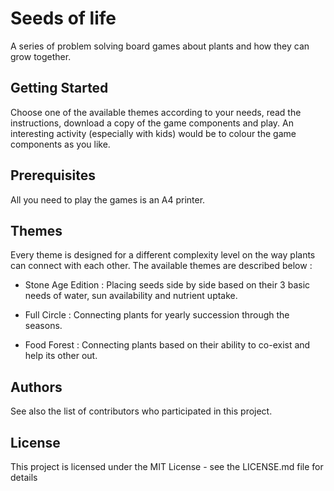 # Seeds of life
A series of problem solving board games about plants and how they can grow together.

## Getting Started
Choose one of the available themes according to your needs, read the instructions, download a copy of the game components and play. An interesting activity (especially with kids) would be to colour the game components as you like.

## Prerequisites
All you need to play the games is an A4 printer. 

## Themes
Every theme is designed for a different complexity level on the way plants can connect with each other. The available themes are described below :

+ Stone Age Edition : Placing seeds side by side based on their 3 basic needs of water, sun availability and nutrient uptake.

+ Full Circle : Connecting plants for yearly succession through the seasons.

+ Food Forest : Connecting plants based on their ability to co-exist and help its other out.

## Authors
See also the list of contributors who participated in this project.

## License
This project is licensed under the MIT License - see the LICENSE.md file for details
